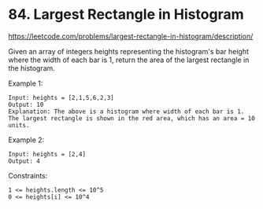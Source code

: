 # 84. Largest Rectangle in Histogram
https://leetcode.com/problems/largest-rectangle-in-histogram/description/

Given an array of integers heights representing the histogram's bar height where the width of each bar is 1, return the area of the largest rectangle in the histogram.



Example 1:

```
Input: heights = [2,1,5,6,2,3]
Output: 10
Explanation: The above is a histogram where width of each bar is 1.
The largest rectangle is shown in the red area, which has an area = 10 units.
```
Example 2:
```
Input: heights = [2,4]
Output: 4
```

Constraints:
```
1 <= heights.length <= 10^5
0 <= heights[i] <= 10^4
```